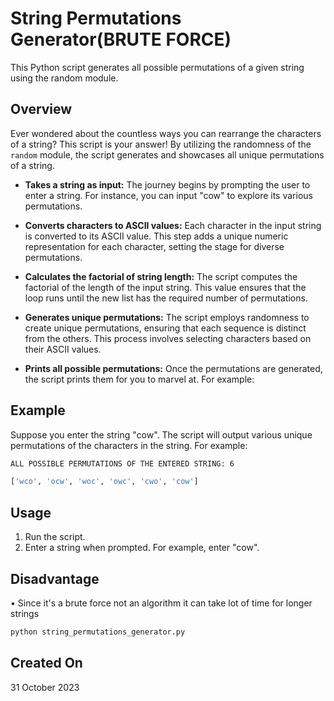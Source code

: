 # String Permutations Generator(BRUTE FORCE)

This Python script generates all possible permutations of a given string using the random module.

## Overview

Ever wondered about the countless ways you can rearrange the characters of a string? This script is your answer! By utilizing the randomness of the `random` module, the script generates and showcases all unique permutations of a string.

- **Takes a string as input:** The journey begins by prompting the user to enter a string. For instance, you can input "cow" to explore its various permutations.

- **Converts characters to ASCII values:** Each character in the input string is converted to its ASCII value. This step adds a unique numeric representation for each character, setting the stage for diverse permutations.

- **Calculates the factorial of string length:** The script computes the factorial of the length of the input string. This value ensures that the loop runs until the new list has the required number of permutations.

- **Generates unique permutations:** The script employs randomness to create unique permutations, ensuring that each sequence is distinct from the others. This process involves selecting characters based on their ASCII values.

- **Prints all possible permutations:** Once the permutations are generated, the script prints them for you to marvel at. For example:

## Example
Suppose you enter the string "cow". The script will output various unique permutations of the characters in the string. For example:
```bash
ALL POSSIBLE PERMUTATIONS OF THE ENTERED STRING: 6

['wco', 'ocw', 'woc', 'owc', 'cwo', 'cow']
```

## Usage

1. Run the script.
2. Enter a string when prompted. For example, enter "cow".

## Disadvantage
• Since it's a brute force not an algorithm it can take lot of time for longer strings

```bash
python string_permutations_generator.py
```
## Created On
31 October 2023

